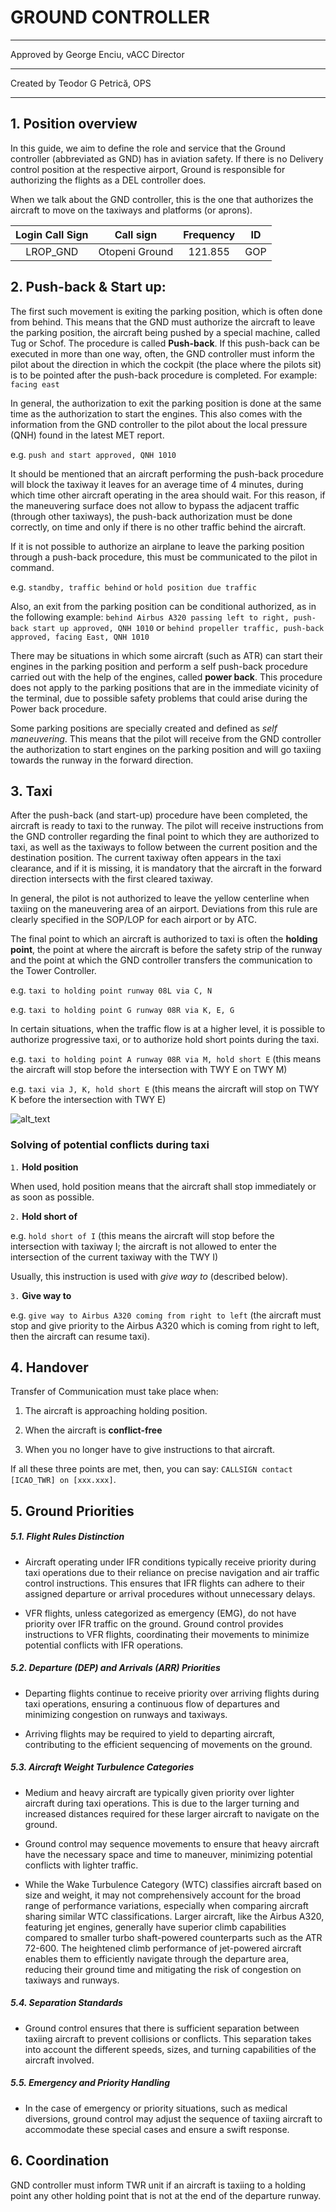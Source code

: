 # GROUND CONTROLLER

**  **


Approved by George Enciu, vACC Director

**  **

Created by Teodor G Petrică, OPS

**  **


## 1. Position overview

In this guide, we aim to define the role and service that the Ground controller (abbreviated as GND) has in aviation safety. If there is no Delivery control position at the respective airport, Ground is responsible for authorizing the flights as a DEL controller does.

When we talk about the GND controller, this is the one that authorizes the aircraft to move on the taxiways and platforms (or aprons). 

| Login Call Sign | Call sign | Frequency | ID |
| :-------------: | :-------: | :-------: | :--: |
| LROP_GND | Otopeni Ground | 121.855 | GOP |

## 2. Push-back & Start up:

The first such movement is exiting the parking position, which is often done from behind. This means that the GND must authorize the aircraft to leave the parking position, the aircraft being pushed by a special machine, called Tug or Schof. The procedure is called **Push-back**. If this push-back can be executed in more than one way, often, the GND controller must inform the pilot about the direction in which the cockpit (the place where the pilots sit) is to be pointed after the push-back procedure is completed. For example: `facing east`

In general, the authorization to exit the parking position is done at the same time as the authorization to start the engines. This also comes with the information from the GND controller to the pilot about the local pressure (QNH) found in the latest MET report.

e.g. `push and start approved, QNH 1010`

It should be mentioned that an aircraft performing the push-back procedure will block the taxiway it leaves for an average time of 4 minutes, during which time other aircraft operating in the area should wait. For this reason, if the maneuvering surface does not allow to bypass the adjacent traffic (through other taxiways), the push-back authorization must be done correctly, on time and only if there is no other traffic behind the aircraft.

If it is not possible to authorize an airplane to leave the parking position through a push-back procedure, this must be communicated to the pilot in command.

e.g. `standby, traffic behind` or `hold position due traffic`

Also, an exit from the parking position can be conditional authorized, as in the following example: `behind Airbus A320 passing left to right, push-back start up approved, QNH 1010` or `behind propeller traffic, push-back approved, facing East, QNH 1010`

There may be situations in which some aircraft (such as ATR) can start their engines in the parking position and perform a self push-back procedure carried out with the help of the engines, called **power back**. This procedure does not apply to the parking positions that are in the immediate vicinity of the terminal, due to possible safety problems that could arise during the Power back procedure.

Some parking positions are specially created and defined as *self maneuvering*. This means that the pilot will receive from the GND controller the authorization to start engines on the parking position and will go taxiing towards the runway in the forward direction.

## 3. Taxi

After the push-back (and start-up) procedure have been completed, the aircraft is ready to taxi to the runway. The pilot will receive instructions from the GND controller regarding the final point to which they are authorized to taxi, as well as the taxiways to follow between the current position and the destination position. The current taxiway often appears in the taxi clearance, and if it is missing, it is mandatory that the aircraft in the forward direction intersects with the first cleared taxiway.

In general, the pilot is not authorized to leave the yellow centerline when taxiing on the maneuvering area of an airport. Deviations from this rule are clearly specified in the SOP/LOP for each airport or by ATC.

The final point to which an aircraft is authorized to taxi is often the **holding point**, the point at where the aircraft is before the safety strip of the runway and the point at which the GND controller transfers the communication to the Tower Controller.

e.g. `taxi to holding point runway 08L via C, N`

e.g. `taxi to holding point G runway 08R via K, E, G`

In certain situations, when the traffic flow is at a higher level, it is possible to authorize progressive taxi, or to authorize hold short points during the taxi.

e.g. `taxi to holding point A runway 08R via M, hold short E` (this means the aircraft will stop before the intersection with TWY E on TWY M)

e.g. `taxi via J, K, hold short E` (this means the aircraft will stop on TWY K before the intersection with TWY E)

![alt_text](../../images/LROP_taxi.png)

### Solving of potential conflicts during taxi

```1.``` **Hold position**

When used, hold position means that the aircraft shall stop immediately or as soon as possible. 

```2.``` **Hold short of**

e.g. `hold short of I` (this means the aircraft will stop before the intersection with taxiway I; the aircraft is not allowed to enter the intersection of the current taxiway with the TWY I)

Usually, this instruction is used with *give way to* (described below).

```3.``` **Give way to**

e.g. `give way to Airbus A320 coming from right to left` (the aircraft must stop and give priority to the Airbus A320 which is coming from right to left, then the aircraft can resume taxi).

## 4. Handover

Transfer of Communication must take place when:
1. The aircraft is approaching holding position.

2. When the aircraft is **conflict-free**

3. When you no longer have to give instructions to that aircraft.

If all these three points are met, then, you can say: ```CALLSIGN contact [ICAO_TWR] on [xxx.xxx]```.

## 5. Ground Priorities

##### 5.1. Flight Rules Distinction

- Aircraft operating under IFR conditions typically receive priority during taxi operations due to their reliance on precise navigation and air traffic control instructions. This ensures that IFR flights can adhere to their assigned departure or arrival procedures without unnecessary delays.

- VFR flights, unless categorized as emergency (EMG), do not have priority over IFR traffic on the ground. Ground control provides instructions to VFR flights, coordinating their movements to minimize potential conflicts with IFR operations.

##### 5.2. Departure (DEP) and Arrivals (ARR) Priorities

- Departing flights continue to receive priority over arriving flights during taxi operations, ensuring a continuous flow of departures and minimizing congestion on runways and taxiways.

- Arriving flights may be required to yield to departing aircraft, contributing to the efficient sequencing of movements on the ground.

##### 5.3. Aircraft Weight Turbulence Categories

- Medium and heavy aircraft are typically given priority over lighter aircraft during taxi operations. This is due to the larger turning and increased distances required for these larger aircraft to navigate on the ground.

- Ground control may sequence movements to ensure that heavy aircraft have the necessary space and time to maneuver, minimizing potential conflicts with lighter traffic.

- While the Wake Turbulence Category (WTC) classifies aircraft based on size and weight, it may not comprehensively account for the broad range of performance variations, especially when comparing aircraft sharing similar WTC classifications. Larger aircraft, like the Airbus A320, featuring jet engines, generally have superior climb capabilities compared to smaller turbo shaft-powered counterparts such as the ATR 72-600. The heightened climb performance of jet-powered aircraft enables them to efficiently navigate through the departure area, reducing their ground time and mitigating the risk of congestion on taxiways and runways.

##### 5.4. Separation Standards

- Ground control ensures that there is sufficient separation between taxiing aircraft to prevent collisions or conflicts. This separation takes into account the different speeds, sizes, and turning capabilities of the aircraft involved.

##### 5.5. Emergency and Priority Handling

- In the case of emergency or priority situations, such as medical diversions, ground control may adjust the sequence of taxiing aircraft to accommodate these special cases and ensure a swift response.

## 6. Coordination

GND controller must inform TWR unit if an aircraft is taxiing to a holding point any other holding point that is not at the end of the departure runway.

